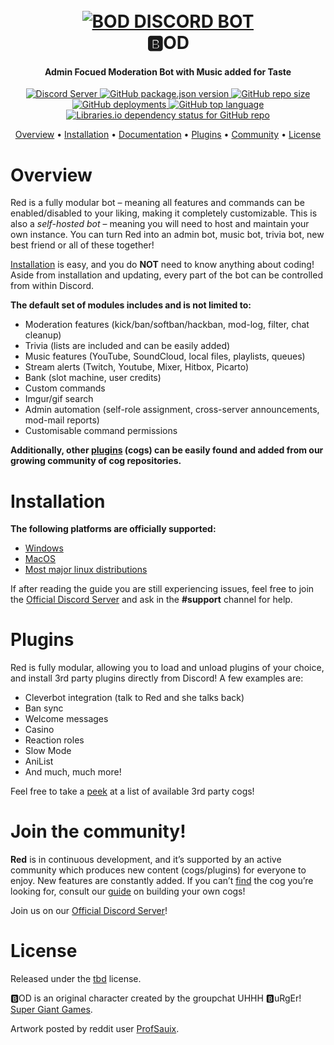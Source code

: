 <h1 align="center">
  <br>
  <a href="https://github.com/Cog-Creators/Red-DiscordBot/tree/V3/develop"><img src="https://i.imgur.com/YLgdbNN.png" alt="BOD DISCORD BOT"></a>
  <br>
  🅱OD
  <br>
</h1>
<h4 align="center">Admin Focued Moderation Bot with Music added for Taste</h4>
<p align="center">
  <a href="https://discord.gg/red">
     <img src="https://discordapp.com/api/guilds/133049272517001216/widget.png?style=shield" alt="Discord Server">
  </a>
  <a href="https://github.com/Kvrnn/BOD">
     <img alt="GitHub package.json version" src="https://img.shields.io/github/package-json/v/Kvrnn/BOD">
  </a>
  <a href="https://github.com/Kvrnn/BOD">
     <img alt="GitHub repo size" src="https://img.shields.io/github/repo-size/Kvrnn/BOD">
  </a>
  <a href="https://github.com/Kvrnn/BOD/deployments/activity_log?environment=bod-discordbot">
     <img alt="GitHub deployments" src="https://img.shields.io/github/deployments/Kvrnn/BOD/bod-discordbot">
  </a>
  <a href="https://github.com/Kvrnn/BOD">
      <img alt="GitHub top language" src="https://img.shields.io/github/languages/top/kvrnn/bod">
  </a>
  <a href="https://libraries.io/github/Kvrnn/BOD">
      <img alt="Libraries.io dependency status for GitHub repo" src="https://img.shields.io/librariesio/github/Kvrnn/BOD">
  </a>
</p>
<p align="center">
  <a href="#overview">Overview</a>
  •
  <a href="#installation">Installation</a>
  •
  <a href="http://red-discordbot.readthedocs.io/en/stable/index.html">Documentation</a>
  •
  <a href="#plugins">Plugins</a>
  •
  <a href="#join-the-community">Community</a>
  •
  <a href="#license">License</a>
</p>

# Overview

Red is a fully modular bot – meaning all features and commands can be enabled/disabled to your
liking, making it completely customizable. This is also a *self-hosted bot* – meaning you will need
to host and maintain your own instance. You can turn Red into an admin bot, music bot, trivia bot,
new best friend or all of these together!  

[Installation](#installation) is easy, and you do **NOT** need to know anything about coding! Aside
from installation and updating, every part of the bot can be controlled from within Discord.

**The default set of modules includes and is not limited to:**

- Moderation features (kick/ban/softban/hackban, mod-log, filter, chat cleanup)
- Trivia (lists are included and can be easily added)
- Music features (YouTube, SoundCloud, local files, playlists, queues)
- Stream alerts (Twitch, Youtube, Mixer, Hitbox, Picarto)
- Bank (slot machine, user credits)
- Custom commands
- Imgur/gif search
- Admin automation (self-role assignment, cross-server announcements, mod-mail reports)
- Customisable command permissions

**Additionally, other [plugins](#plugins) (cogs) can be easily found and added from our growing
community of cog repositories.**

# Installation

**The following platforms are officially supported:** 

- [Windows](https://red-discordbot.readthedocs.io/en/stable/install_windows.html)
- [MacOS](https://red-discordbot.readthedocs.io/en/stable/install_linux_mac.html)
- [Most major linux distributions](https://red-discordbot.readthedocs.io/en/stable/install_linux_mac.html)

If after reading the guide you are still experiencing issues, feel free to join the
[Official Discord Server](https://discord.gg/red) and ask in the **#support** channel for help.

# Plugins

Red is fully modular, allowing you to load and unload plugins of your choice, and install 3rd party
plugins directly from Discord! A few examples are:

- Cleverbot integration (talk to Red and she talks back)
- Ban sync
- Welcome messages
- Casino
- Reaction roles
- Slow Mode
- AniList
- And much, much more!

Feel free to take a [peek](https://cogboard.red/t/approved-repositories/210) at a list of
available 3rd party cogs!

# Join the community!

**Red** is in continuous development, and it’s supported by an active community which produces new
content (cogs/plugins) for everyone to enjoy. New features are constantly added. If you can’t
[find](https://cogboard.red/t/approved-repositories/210) the cog you’re looking for,
consult our [guide](https://red-discordbot.readthedocs.io/en/stable/guide_cog_creation.html) on
building your own cogs!

Join us on our [Official Discord Server](https://discord.gg/red)!

# License

Released under the [tbd](https://www.google.com) license.

🅱OD is an original character created by the groupchat UHHH 🅱uRgEr!
[Super Giant Games](https://www.supergiantgames.com/games/transistor/).

Artwork posted by reddit user [ProfSauix](https://www.reddit.com/user/ProfSauix/).